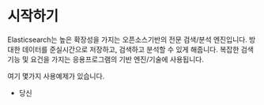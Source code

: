 # 시작하기

Elasticsearch는 높은 확장성을 가지는 오픈소스기반의 전문 검색/분석 엔진입니다. 방대한 데이터를 준실시간으로 저장하고, 검색하고 분석할 수 있게 해줍니다. 복잡한 검색 기능 및 요건을 가지는 응용프로그램의 기반 엔진/기술에 사용됩니다.

여기 몇가지 사용예제가 있습니다.
* 당신

